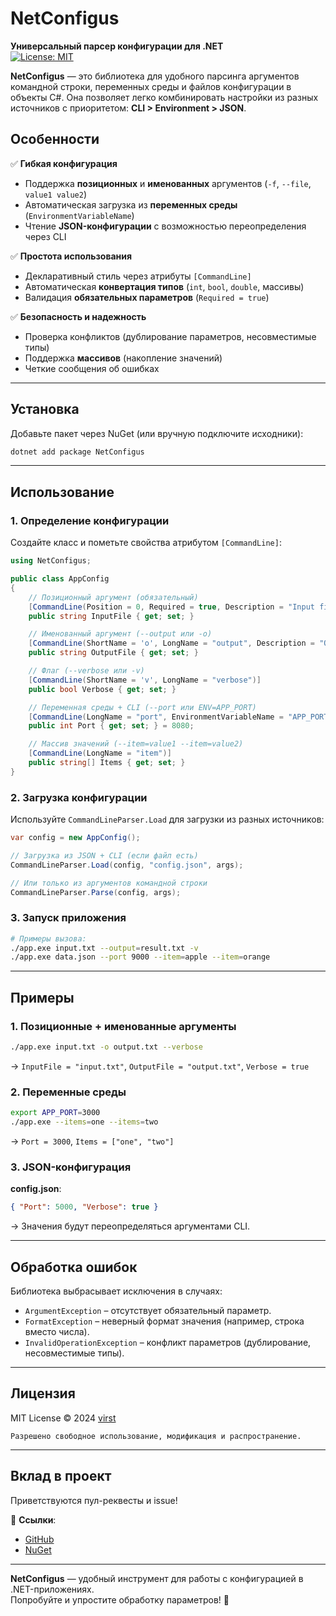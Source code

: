 # **NetConfigus**  

**Универсальный парсер конфигурации для .NET**  
[![License: MIT](https://img.shields.io/badge/License-MIT-blue.svg)](https://opensource.org/licenses/MIT)  

**NetConfigus** — это библиотека для удобного парсинга аргументов командной строки, переменных среды и файлов конфигурации в объекты C#. Она позволяет легко комбинировать настройки из разных источников с приоритетом: **CLI > Environment > JSON**.  

## **Особенности**  
✅ **Гибкая конфигурация**  
- Поддержка **позиционных** и **именованных** аргументов (`-f`, `--file`, `value1 value2`)  
- Автоматическая загрузка из **переменных среды** (`EnvironmentVariableName`)  
- Чтение **JSON-конфигурации** с возможностью переопределения через CLI  

✅ **Простота использования**  
- Декларативный стиль через атрибуты `[CommandLine]`  
- Автоматическая **конвертация типов** (`int`, `bool`, `double`, массивы)  
- Валидация **обязательных параметров** (`Required = true`)  

✅ **Безопасность и надежность**  
- Проверка конфликтов (дублирование параметров, несовместимые типы)  
- Поддержка **массивов** (накопление значений)  
- Четкие сообщения об ошибках  

---

## **Установка**  
Добавьте пакет через NuGet (или вручную подключите исходники):  
```bash
dotnet add package NetConfigus
```

---

## **Использование**  

### 1. **Определение конфигурации**  
Создайте класс и пометьте свойства атрибутом `[CommandLine]`:  

```csharp
using NetConfigus;

public class AppConfig
{
    // Позиционный аргумент (обязательный)
    [CommandLine(Position = 0, Required = true, Description = "Input file path")]
    public string InputFile { get; set; }

    // Именованный аргумент (--output или -o)
    [CommandLine(ShortName = 'o', LongName = "output", Description = "Output file path")]
    public string OutputFile { get; set; }

    // Флаг (--verbose или -v)
    [CommandLine(ShortName = 'v', LongName = "verbose")]
    public bool Verbose { get; set; }

    // Переменная среды + CLI (--port или ENV=APP_PORT)
    [CommandLine(LongName = "port", EnvironmentVariableName = "APP_PORT")]
    public int Port { get; set; } = 8080;

    // Массив значений (--item=value1 --item=value2)
    [CommandLine(LongName = "item")]
    public string[] Items { get; set; }
}
```

### 2. **Загрузка конфигурации**  
Используйте `CommandLineParser.Load` для загрузки из разных источников:  

```csharp
var config = new AppConfig();

// Загрузка из JSON + CLI (если файл есть)
CommandLineParser.Load(config, "config.json", args);

// Или только из аргументов командной строки
CommandLineParser.Parse(config, args);
```

### 3. **Запуск приложения**  
```bash
# Примеры вызова:
./app.exe input.txt --output=result.txt -v
./app.exe data.json --port 9000 --item=apple --item=orange
```

---

## **Примеры**  

### **1. Позиционные + именованные аргументы**  
```bash
./app.exe input.txt -o output.txt --verbose
```
→ `InputFile = "input.txt"`, `OutputFile = "output.txt"`, `Verbose = true`  

### **2. Переменные среды**  
```bash
export APP_PORT=3000
./app.exe --items=one --items=two
```
→ `Port = 3000`, `Items = ["one", "two"]`  

### **3. JSON-конфигурация**  
**config.json**:  
```json
{ "Port": 5000, "Verbose": true }
```
→ Значения будут переопределяться аргументами CLI.  

---

## **Обработка ошибок**  
Библиотека выбрасывает исключения в случаях:  
- `ArgumentException` – отсутствует обязательный параметр.  
- `FormatException` – неверный формат значения (например, строка вместо числа).  
- `InvalidOperationException` – конфликт параметров (дублирование, несовместимые типы).  

---

## **Лицензия**  
MIT License © 2024 [virst](https://github.com/virst)  
```text
Разрешено свободное использование, модификация и распространение.
```  

---

## **Вклад в проект**  
Приветствуются пул-реквесты и issue!  

🚀 **Ссылки**:  
- [GitHub](https://github.com/virst/NetConfigus)  
- [NuGet](https://www.nuget.org/packages/NetConfigus)  

--- 

**NetConfigus** — удобный инструмент для работы с конфигурацией в .NET-приложениях.  
Попробуйте и упростите обработку параметров! 🎉